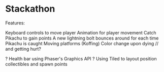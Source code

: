 # Stackathon

Features:

Keyboard controls to move player
Animation for player movement 
Catch Pikachu to gain points
A new lightning bolt bounces around for each time Pikachu is caught
Moving platforms (Koffing)
Color change upon dying     // and getting hurt?


? Health bar using Phaser's Graphics API 
? Using Tiled to layout position collectibles and spawn points